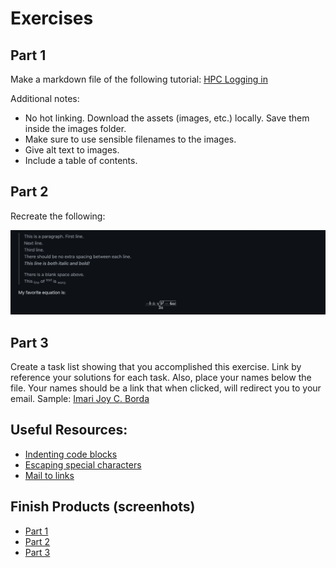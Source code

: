 # Exercises

## Part 1

Make a markdown file of the following tutorial: [HPC Logging in](https://asti.dost.gov.ph/coare/wiki/Main/using-coare/hpc/logging-in)

Additional notes:

- No hot linking. Download the assets (images, etc.) locally. Save them inside the images folder.
- Make sure to use sensible filenames to the images.
- Give alt text to images.
- Include a table of contents.

## Part 2

Recreate the following:

![Part 2 Exercixe](../images/part-2-inst.png)

## Part 3

Create a task list showing that you accomplished this exercise.
Link by reference your solutions for each task. Also, place your names below the file. Your names should be a link that when clicked, will redirect you to your email. Sample: [Imari Joy C. Borda](mailto:icborda@up.edu.ph)

## Useful Resources:

- [Indenting code blocks](https://www.jetbrains.com/help/hub/Markdown-Syntax.html#indented-code-blocks)
- [Escaping special characters](https://www.jetbrains.com/help/hub/Markdown-Syntax.html#backslash-escapes)
- [Mail to links](https://www.w3schools.io/file/markdown-links/#mailto-links-in-markdown)

## Finish Products (screenhots)

- [Part 1](../images/part-1.png)
- [Part 2](../images/part-2.png)
- [Part 3](../images/part-3.png)

